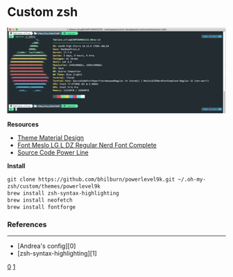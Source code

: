 # Custom zsh

![iTerm2 Custom](iterm-custom.png)


**Resources**

- [Theme Material Design](material-design-colors.itermcolors)
- [Font Meslo LG L DZ Regular Nerd Font Complete](Meslo_LG_L_DZ_Regular_Nerd_Font_Complete.otf)
- [Source Code Power Line](SourceCodePro+Powerline+Awesome+Regular.ttf)


**Install**

```
git clone https://github.com/bhilburn/powerlevel9k.git ~/.oh-my-zsh/custom/themes/powerlevel9k
brew install zsh-syntax-highlighting
brew install neofetch
brew install fontforge
```

### References
--------------

- [Andrea's config][0]
- [zsh-syntax-highlighting][1]


[0](https://github.com/bhilburn/powerlevel9k/wiki/Show-Off-Your-Config#andreas-config)
[1](https://github.com/zsh-users/zsh-syntax-highlighting)
